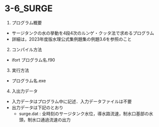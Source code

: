 # 3-6_SURGE
1. プログラム概要
* サージタンクの水の挙動を4段4次のルンゲ・クッタ法で求めるプログラム
* 詳細は，2023年度版水理公式集例題集の例題3.6を参照のこと

2. コンパイル方法
* ifort プログラム名.f90

3. 実行方法
* プログラム名.exe

4. 入出力データ
* 入力データはプログラム中に記述．入力データファイルは不要
* 出力データは下記のとおり
  * surge.dat : 全時刻のサージタンク水位，導水路流速，制水口基部の水頭，制水口通過流速の出力
